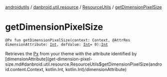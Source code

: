[androidutils](../../index.md) / [danbroid.util.resource](../index.md) / [ResourceUtils](index.md) / [getDimensionPixelSize](./get-dimension-pixel-size.md)

# getDimensionPixelSize

`@Px fun getDimensionPixelSize(context: Context, @AttrRes dimensionAttribute: `[`Int`](https://kotlinlang.org/api/latest/jvm/stdlib/kotlin/-int/index.html)`, defValue: `[`Int`](https://kotlinlang.org/api/latest/jvm/stdlib/kotlin/-int/index.html)` = 0): `[`Int`](https://kotlinlang.org/api/latest/jvm/stdlib/kotlin/-int/index.html)

Retrieves the [Px](#) from your theme with the attribute identified by [dimensionAttribute](get-dimension-pixel-size.md#danbroid.util.resource.ResourceUtils$getDimensionPixelSize(android.content.Context, kotlin.Int, kotlin.Int)/dimensionAttribute)

